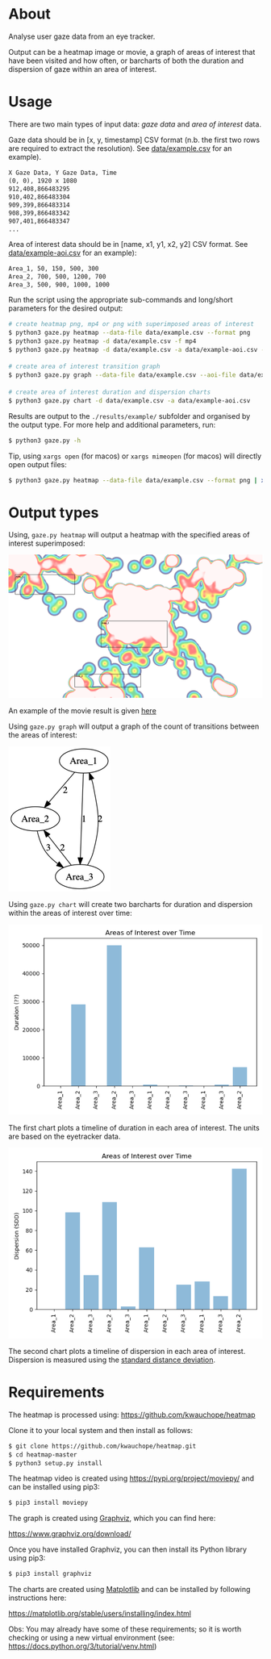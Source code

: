 # About
Analyse user gaze data from an eye tracker.

Output can be a heatmap image or movie, a graph of areas of interest that have been visited and how often, or barcharts of both the duration and dispersion of gaze within an area of interest.

# Usage
There are two main types of input data: _gaze data_ and _area of interest_ data.

Gaze data should be in [x, y, timestamp] CSV format (n.b. the first two rows are required to extract the resolution). See [data/example.csv](data/example.csv) for an example).

```csv
X Gaze Data, Y Gaze Data, Time
(0, 0), 1920 x 1080
912,408,866483295
910,402,866483304
909,399,866483314
908,399,866483342
907,401,866483347
...
```

Area of interest data should be in [name, x1, y1, x2, y2] CSV format. See [data/example-aoi.csv](data/example-aoi.csv) for an example):

```
Area_1, 50, 150, 500, 300
Area_2, 700, 500, 1200, 700
Area_3, 500, 900, 1000, 1000
```

Run the script using the appropriate sub-commands and long/short parameters for the desired output:

```bash
# create heatmap png, mp4 or png with superimposed areas of interest
$ python3 gaze.py heatmap --data-file data/example.csv --format png
$ python3 gaze.py heatmap -d data/example.csv -f mp4
$ python3 gaze.py heatmap -d data/example.csv -a data/example-aoi.csv -f png

# create area of interest transition graph
$ python3 gaze.py graph --data-file data/example.csv --aoi-file data/example-aoi.csv

# create area of interest duration and dispersion charts
$ python3 gaze.py chart -d data/example.csv -a data/example-aoi.csv
```

Results are output to the `./results/example/` subfolder and organised by the
output type. For more help and additional parameters, run:

```bash
$ python3 gaze.py -h
```

Tip, using `xargs open` (for macos) or `xargs mimeopen` (for macos) will directly open output files:

```bash
$ python3 gaze.py heatmap --data-file data/example.csv --format png | xargs open
```

# Output types
Using, `gaze.py heatmap` will output a heatmap with the specified areas of interest superimposed:

![alt text](/results/example/heatmap/png/example.png)

An example of the movie result is given [here](/results/example/heatmap/mp4/example.mp4)

Using `gaze.py graph` will output a graph of the count of transitions between the areas of interest:

![alt text](/results/example/graph/example.gv.png)

Using `gaze.py chart` will create two barcharts for duration and dispersion within the areas of interest over time:

![alt text](/results/example/chart/example-duration.png)

The first chart plots a timeline of duration in each area of interest. The units are based on the eyetracker data.

![alt text](/results/example/chart/example-dispersion.png)

The second chart plots a timeline of dispersion in each area of interest. Dispersion is measured using the [standard distance deviation](https://pro.arcgis.com/en/pro-app/2.8/tool-reference/spatial-statistics/standard-distance.htm).

# Requirements
The heatmap is processed using: https://github.com/kwauchope/heatmap

Clone it to your local system and then install as follows:

```bash
$ git clone https://github.com/kwauchope/heatmap.git
$ cd heatmap-master
$ python3 setup.py install
```

The heatmap video is created using https://pypi.org/project/moviepy/ and can be installed using pip3:

```bash
$ pip3 install moviepy
```

The graph is created using [Graphviz](https://www.graphviz.org), which you can find here:

https://www.graphviz.org/download/

Once you have installed Graphviz, you can then install its Python library using pip3:

```bash
$ pip3 install graphviz
```

The charts are created using [Matplotlib](https://matplotlib.org/) and can be installed by following instructions here:

https://matplotlib.org/stable/users/installing/index.html

Obs: You may already have some of these requirements; so it is worth checking or using a new virtual environment (see: https://docs.python.org/3/tutorial/venv.html)
